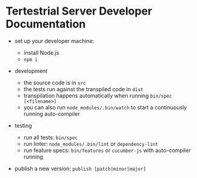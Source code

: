 # Tertestrial Server Developer Documentation

- set up your developer machine:
  - install Node.js
  - `npm i`

- development
  - the source code is in `src`
  - the tests run against the transpiled code in `dist`
  - transpilation happens automatically when running `bin/spec [<filename>]`
  - you can also run `node_modules/.bin/watch` to start a continuously running auto-compiler

- testing
  - run all tests: `bin/spec`
  - run linter: `node_modules/.bin/lint` or `dependency-lint`
  - run feature specs: `bin/features` or `cucumber-js` with auto-compiler running

- publish a new version: `publish [patch|minor|major]`
